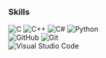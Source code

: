 ### Skills
![C](https://img.shields.io/badge/C-00599C.svg?style=for-the-badge&logo=c&logoColor=white)</a>
![C++](https://img.shields.io/badge/C++-%2300599C.svg?style=for-the-badge&logo=c%2B%2B&logoColor=white)</a>
![C#](https://img.shields.io/badge/C%23-%23239120.svg?style=for-the-badge&logo=csharp&logoColor=white)</a>
![Python](https://img.shields.io/badge/python-3670A0?style=for-the-badge&logo=python&logoColor=ffdd54)</a>
<br>
![GitHub](https://img.shields.io/badge/github-%23121011.svg?style=for-the-badge&logo=github&logoColor=white)</a>
![Git](https://img.shields.io/badge/git-%23F05033.svg?style=for-the-badge&logo=git&logoColor=white)</a>
<br>
![Visual Studio Code](https://img.shields.io/badge/Visual%20Studio%20Code-0078d7.svg?style=for-the-badge&logo=visual-studio-code&logoColor=white)</a>

